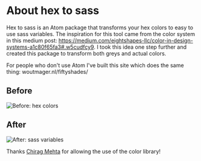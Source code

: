 # About hex to sass

Hex to sass is an Atom package that transforms your hex colors to easy to use sass variables. The inspiration for this tool came from the color system in this medium post: https://medium.com/eightshapes-llc/color-in-design-systems-a1c80f65fa3#.w5cudfcy9. I took this idea one step further and created this package to transform both greys and actual colors.

For people who don't use Atom I've built this site which does the same thing: woutmager.nl/fiftyshades/

## Before
![Before: hex colors](https://woutmager.nl/fiftyshades/images/before.png)

## After
![After: sass variables](https://woutmager.nl/fiftyshades/images/after.png)

Thanks <a href="http://chir.ag/projects/ntc">Chirag Mehta</a> for allowing the use of the color library!

